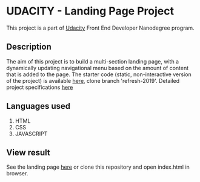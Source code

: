 # UDACITY - Landing Page Project
This project is a part of [Udacity](https://www.udacity.com/) Front End Developer Nanodegree program. 

## Description
The aim of this project is to build a multi-section landing page, with a dynamically updating navigational menu based on the amount of content that is added to the page. 
The starter code (static, non-interactive version of the project) is available [here](https://github.com/udacity/fend/tree/refresh-2019), clone branch 'refresh-2019'.
Detailed project specifications [here](https://review.udacity.com/#!/rubrics/2658/view)

## Languages used
1. HTML
2. CSS
3. JAVASCRIPT

## View result
See the landing page [here](https://t7q.github.io/Udacity-Landing-page/) or clone this repository and open index.html in browser.
